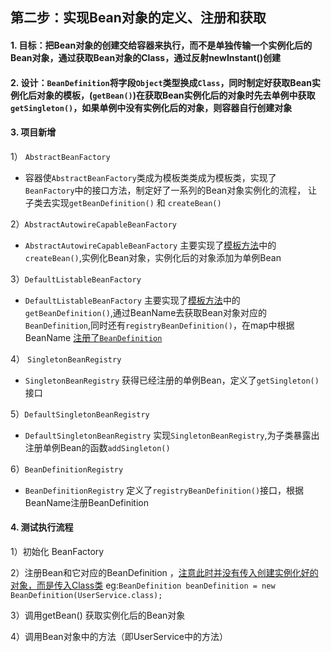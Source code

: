 ## 第二步：实现Bean对象的定义、注册和获取

#### 1. 目标：把Bean对象的创建交给容器来执行，而不是单独传输一个实例化后的Bean对象，通过获取Bean对象的Class，通过反射newInstant()创建

#### 2. 设计：`BeanDefinition`将字段`Object`类型换成`Class`，同时制定好获取Bean实例化后对象的模板，(`getBean()`)在获取Bean实例化后的对象时先去单例中获取`getSingleton()`，如果单例中没有实例化后的对象，则容器自行创建对象 



#### 3. 项目新增

1） `AbstractBeanFactory`
- 容器使`AbstractBeanFactory`类成为模板类类成为模板类，实现了`BeanFactory`中的接口方法，制定好了一系列的Bean对象实例化的流程，
让子类去实现`getBeanDefinition()` 和 `createBean()` 

2）`AbstractAutowireCapableBeanFactory`
- `AbstractAutowireCapableBeanFactory` 主要实现了<u>模板方法</u>中的`createBean()`,实例化Bean对象，实例化后的对象添加为单例Bean

3）`DefaultListableBeanFactory`
- `DefaultListableBeanFactory` 主要实现了<u>模板方法</u>中的`getBeanDefinition()`,通过BeanName去获取Bean对象对应的`BeanDefinition`,同时还有`registryBeanDefinition()`，在map中根据BeanName <u>注册了`BeanDefinition`</u>

4） `SingletonBeanRegistry` 
-  `SingletonBeanRegistry` 获得已经注册的单例Bean，定义了`getSingleton()`接口

5）`DefaultSingletonBeanRegistry`
- `DefaultSingletonBeanRegistry` 实现`SingletonBeanRegistry`,为子类暴露出注册单例Bean的函数`addSingleton()`

6）`BeanDefinitionRegistry`
- `BeanDefinitionRegistry` 定义了`registryBeanDefinition()`接口，根据BeanName注册BeanDefinition


#### 4. 测试执行流程
1）初始化 BeanFactory

2）注册Bean和它对应的BeanDefinition ，<u>注意此时并没有传入创建实例化好的对象，而是传入Class类</u> eg:`BeanDefinition beanDefinition = new BeanDefinition(UserService.class);`

3）调用getBean() 获取实例化后的Bean对象
 
4）调用Bean对象中的方法（即UserService中的方法）
